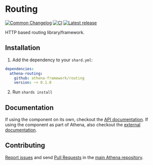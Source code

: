# Routing

[![Common Changelog](https://common-changelog.org/badge.svg)](https://common-changelog.org)
[![CI](https://github.com/athena-framework/athena/workflows/CI/badge.svg)](https://github.com/athena-framework/athena/actions/workflows/ci.yml)
[![Latest release](https://img.shields.io/github/release/athena-framework/routing.svg)](https://github.com/athena-framework/routing/releases)

HTTP based routing library/framework.

## Installation

1. Add the dependency to your `shard.yml`:

```yaml
dependencies:
  athena-routing:
    github: athena-framework/routing
    version: ~> 0.1.0
```

2. Run `shards install`

## Documentation

If using the component on its own, checkout the [API documentation](https://athenaframework.org/Routing).
If using the component as part of Athena, also checkout the [external documentation](https://athenaframework.org/architecture/routing).

## Contributing

[Report issues](https://github.com/athena-framework/athena/issues) and send [Pull Requests](https://github.com/athena-framework/athena/pulls) in the [main Athena repository](https://github.com/athena-framework/athena).
